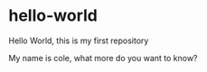 # hello-world
Hello World, this is my first repository

My name is cole, what more do you want to know?
